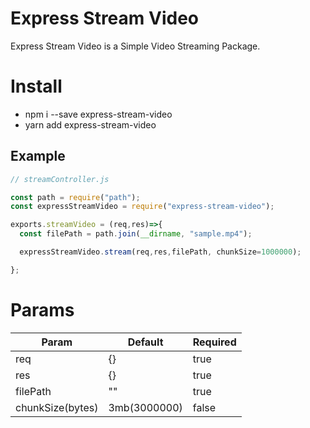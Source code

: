 # Express Stream Video

Express Stream Video is a Simple Video Streaming Package.

# Install

- npm i --save express-stream-video
- yarn add express-stream-video

## Example

```javascript
// streamController.js

const path = require("path");
const expressStreamVideo = require("express-stream-video");

exports.streamVideo = (req,res)=>{
  const filePath = path.join(__dirname, "sample.mp4");

  expressStreamVideo.stream(req,res,filePath, chunkSize=1000000);

};

```

# Params

| Param            | Default      | Required |
| ---------------- | ------------ | -------- |
| req              | {}           | true     |
| res              | {}           | true     |
| filePath         | ""           | true     |
| chunkSize(bytes) | 3mb(3000000) | false    |

